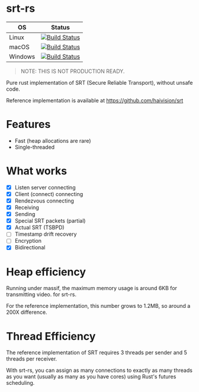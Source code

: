 # srt-rs

| OS | Status |
| --- | --- |
| Linux | [![Build Status](https://russelltg.visualstudio.com/srt-rs/_apis/build/status/russelltg.srt-rs?branchName=master&stageName=Multi%20OS%20native%20tests&jobName=Cargo%20test&configuration=Cargo%20test%20Linux)](https://russelltg.visualstudio.com/srt-rs/_build/latest?definitionId=2&branchName=master) |
| macOS | [![Build Status](https://russelltg.visualstudio.com/srt-rs/_apis/build/status/russelltg.srt-rs?branchName=master&stageName=Multi%20OS%20native%20tests&jobName=Cargo%20test&configuration=Cargo%20test%20MacOS)](https://russelltg.visualstudio.com/srt-rs/_build/latest?definitionId=2&branchName=master) |
| Windows | [![Build Status](https://russelltg.visualstudio.com/srt-rs/_apis/build/status/russelltg.srt-rs?branchName=master&stageName=Multi%20OS%20native%20tests&jobName=Cargo%20test&configuration=Cargo%20test%20Windows)](https://russelltg.visualstudio.com/srt-rs/_build/latest?definitionId=2&branchName=master) |

> NOTE: THIS IS NOT PRODUCTION READY.

Pure rust implementation of SRT (Secure Reliable Transport), without unsafe code.

Reference implementation is available at https://github.com/haivision/srt

# Features

- Fast (heap allocations are rare)
- Single-threaded

# What works

- [x] Listen server connecting
- [x] Client (connect) connecting
- [x] Rendezvous connecting
- [x] Receiving
- [x] Sending
- [x] Special SRT packets (partial)
- [x] Actual SRT (TSBPD)
- [ ] Timestamp drift recovery
- [ ] Encryption
- [x] Bidirectional

# Heap efficiency

Running under massif, the maximum memory usage is around 6KB for transmitting video. for srt-rs.

For the reference implementation, this number grows to 1.2MB, so around a 200X difference. 

# Thread Efficiency

The reference implementation of SRT requires 3 threads per sender and 5 threads per receiver. 

With srt-rs, you can assign as many connections to exactly as many threads as you want (usually as many as you have cores) using
Rust's futures scheduling.



